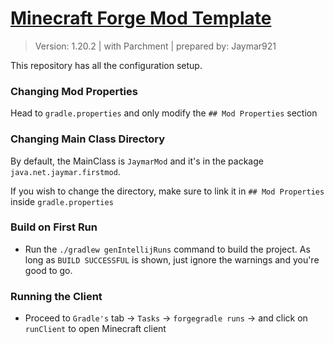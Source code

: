 # [Minecraft Forge Mod Template](https://github.com/jaymar921/Forge-1.20.2-Modding-Template)
> Version: 1.20.2 | with Parchment | prepared by: Jaymar921

This repository has all the configuration setup.

### Changing Mod Properties
Head to `gradle.properties` and only modify the `## Mod Properties` section

### Changing Main Class Directory
By default, the MainClass is `JaymarMod` and it's in the package `java.net.jaymar.firstmod`.

If you wish to change the directory, make sure to link it in `## Mod Properties` inside `gradle.properties`

### Build on First Run
- Run the `./gradlew genIntellijRuns` command to build the project. As long as `BUILD SUCCESSFUL` is shown, just ignore the warnings and you're good to go.

### Running the Client
- Proceed to `Gradle's` tab -> `Tasks` -> `forgegradle runs` -> and click on `runClient` to open Minecraft client
